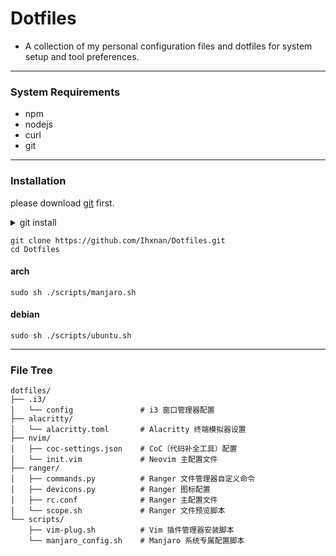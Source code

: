 # Dotfiles

- A collection of my personal configuration files and dotfiles for system setup and tool preferences.

---

### System Requirements

- npm
- nodejs
- curl
- git

---

### Installation

please download [git](https://git-scm.com/) first.

<details>
<summary> git install </summary>

##### arch

If there is no update source,
please run ```sudo sh ./scripts/manjaro_config.sh``` before executing the following commands.

```
sudo pacman -Syyu
sudo pacman -S git
```
##### debian
```
sudo apt update && sudo apt upgrade -y
sudo apt install git -y
```

</details>

```
git clone https://github.com/Ihxnan/Dotfiles.git
cd Dotfiles
```

#### arch
```
sudo sh ./scripts/manjaro.sh
```
#### debian
```
sudo sh ./scripts/ubuntu.sh
```

---

### File Tree
````
dotfiles/
├── .i3/
│   └── config               # i3 窗口管理器配置
├── alacritty/
│   └── alacritty.toml       # Alacritty 终端模拟器设置
├── nvim/
│   ├── coc-settings.json    # CoC（代码补全工具）配置
│   └── init.vim             # Neovim 主配置文件
├── ranger/
│   ├── commands.py          # Ranger 文件管理器自定义命令
│   ├── devicons.py          # Ranger 图标配置
│   ├── rc.conf              # Ranger 主配置文件
│   └── scope.sh             # Ranger 文件预览脚本
└── scripts/
    ├── vim-plug.sh          # Vim 插件管理器安装脚本
    └── manjaro_config.sh    # Manjaro 系统专属配置脚本
